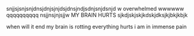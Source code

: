 snjjsjsnjsnjdnsjdnjsjnjdsjdnsjndjsdnjsnjdsnjd
w overwhelmed
wwwwww
qqqqqqqqqq
nsjjnsjnjsjjw
MY BRAIN HURTS
sjkdjskjskjkdskjdksjkjbkjkbjk

when will it end
my brain is rotting
everything hurts
i am in immense pain
